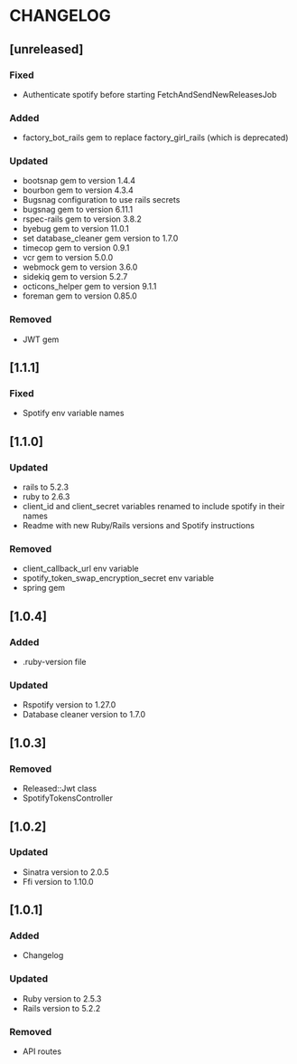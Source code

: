 # CHANGELOG

## [unreleased]

### Fixed

- Authenticate spotify before starting FetchAndSendNewReleasesJob

### Added

- factory_bot_rails gem to replace factory_girl_rails (which is deprecated)

### Updated

- bootsnap gem to version 1.4.4
- bourbon gem to version 4.3.4
- Bugsnag configuration to use rails secrets
- bugsnag gem to version 6.11.1
- rspec-rails gem to version 3.8.2
- byebug gem to version 11.0.1
- set database_cleaner gem version to 1.7.0
- timecop gem to version 0.9.1
- vcr gem to version 5.0.0
- webmock gem to version 3.6.0
- sidekiq gem to version 5.2.7
- octicons_helper gem to version 9.1.1
- foreman gem to version 0.85.0

### Removed

- JWT gem

## [1.1.1]

### Fixed

- Spotify env variable names

## [1.1.0]

### Updated

- rails to 5.2.3
- ruby to 2.6.3
- client_id and client_secret variables renamed to include spotify in their names
- Readme with new Ruby/Rails versions and Spotify instructions

### Removed

- client_callback_url env variable
- spotify_token_swap_encryption_secret env variable
- spring gem

## [1.0.4]

### Added

- .ruby-version file

### Updated

- Rspotify version to 1.27.0
- Database cleaner version to 1.7.0

## [1.0.3]

### Removed

- Released::Jwt class
- SpotifyTokensController

## [1.0.2]

### Updated

- Sinatra version to 2.0.5
- Ffi version to 1.10.0

## [1.0.1]

### Added

- Changelog

### Updated

- Ruby version to 2.5.3
- Rails version to 5.2.2

### Removed

- API routes
